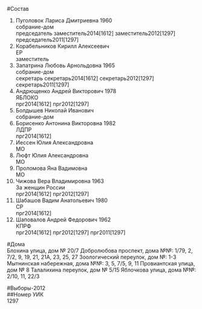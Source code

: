 #Состав  
1. Пуголовок Лариса Дмитриевна 1960  
    собрание-дом  
    председатель  заместитель2014[1612] заместитель2012[1297] председатель2011[1297]  
2. Корабельников Кирилл Алексеевич  
    ЕР  
    заместитель  
3. Запатрина Любовь Арнольдовна 1965  
    собрание-дом  
    секретарь секретарь2014[1612] секретарь2012[1297] секретарь2011[1297]  
4. Андрющенко Андрей Викторович 1978  
    ЯБЛОКО  
    прг2014[1612] прг2012[1297]  
5. Болдышев Николай Иванович  
    собрание-дом  
6. Борисенко Антонина Викторовна 1982  
    ЛДПР  
    прг2014[1612]  
7. Иессен Юлия Александровна  
    МО  
8. Люфт Юлия Александровна  
    МО  
9. Проломова Яна Вадимовна  
    МО  
10. Чижова Вера Владимировна 1963  
    За женщин России  
    прг2014[1612] прг2012[1297]  
11. Шабашов Вадим Анатольевич 1980  
    СР  
    прг2014[1612]  
12. Шаповалов Андрей Федорович 1962  
    КПРФ  
    прг2014[1612] прг2012[1297] прг2011[1297]  
  
#Дома  
Блохина улица, дом № 20/7 Добролюбова проспект, дома №№: 1/79, 2, 7/2, 9, 19, 21, 21А, 23, 25, 27  Зоологический переулок, дом №: 1-3 Мытнинская набережная, дома №№: 3, 5, 7/5, 9, 11 Провиантская улица, дом № 8 Талалихина переулок, дом № 5/15 Яблочкова улица, дома №№: 2/10, 11, 22/3  
  
#Выборы-2012  
##Номер УИК  
1297  
